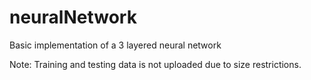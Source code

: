 # neuralNetwork
Basic implementation of a 3 layered neural network

Note: Training and testing data is not uploaded due to size restrictions.
